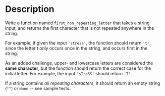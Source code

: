 # Description

Write a function named `first_non_repeating_letter` that takes a string input, and returns the first character that is not repeated anywhere in the string.

For example, if given the input `'stress'`, the function should return `'t'`, since the letter _t_ only occurs once in the string, and occurs first in the string.

As an added challenge, upper- and lowercase letters are considered the **same character**, but the function should return the correct case for the initial letter. For example, the input `'sTreSS'` should return `'T'`.

If a string contains _all repeating characters_, it should return an empty string (`""`) or `None` -- see sample tests.
